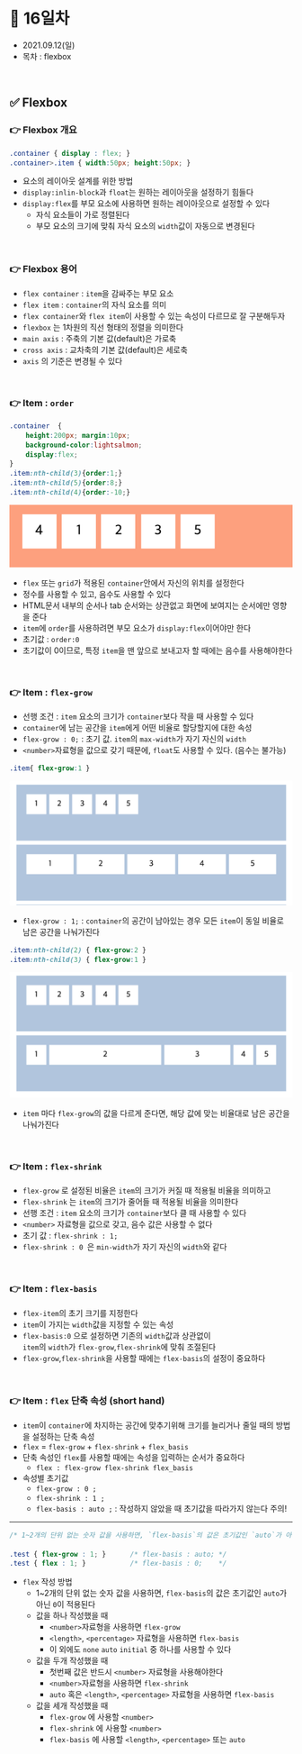 # 📌 16일차 
- 2021.09.12(일)
- 목차 : flexbox 

<br>

## ✅ Flexbox
### 👉 Flexbox 개요 
```css
.container { display : flex; }
.container>.item { width:50px; height:50px; }
```
- 요소의 레이아웃 설계를 위한 방법 
- `display:inlin-block`과 `float`는 원하는 레이아웃을 설정하기 힘들다 
- `display:flex`를 부모 요소에 사용하면 원하는 레이아웃으로 설정할 수 있다 
    - 자식 요소들이 가로 정렬된다
    - 부모 요소의 크기에 맞춰 자식 요소의 `width`값이 자동으로 변경된다  


<br>

### 👉 Flexbox 용어
- `flex container` : `item`을 감싸주는 부모 요소
- `flex item` : `container`의 자식 요소를 의미
- `flex container`와 `flex item`이 사용할 수 있는 속성이 다르므로 잘 구분해두자
- `flexbox` 는 1차원의 직선 형태의 정렬을 의미한다 
- `main axis` : 주축의 기본 값(default)은 가로축 
- `cross axis` : 교차축의 기본 값(default)은 세로축
- `axis` 의 기준은 변경될 수 있다

<br>


### 👉 Item : `order`
```css
.container  {
    height:200px; margin:10px;
    background-color:lightsalmon; 
    display:flex;  
}
.item:nth-child(3){order:1;}
.item:nth-child(5){order:8;}
.item:nth-child(4){order:-10;}
```

![example1503](./img/1503.png)


- `flex` 또는 `grid`가 적용된 `container`안에서 자신의 위치를 설정한다
- 정수를 사용할 수 있고, 음수도 사용할 수 있다 
- HTML문서 내부의 순서나 tab 순서와는 상관없고 화면에 보여지는 순서에만 영향을 준다 
- `item`에 `order`를 사용하려면 부모 요소가 `display:flex`이어야만 한다 
- 초기값 : `order:0` 
- 초기값이 0이므로, 특정 `item`을 맨 앞으로 보내고자 할 때에는 음수를 사용해야한다

<br>


### 👉 Item : `flex-grow`
- 선행 조건 : `item` 요소의 크기가 `container`보다 작을 때 사용할 수 있다
- `container`에 남는 공간을 `item`에게 어떤 비율로 할당할지에 대한 속성 
- `flex-grow : 0;` : 초기 값. `item`의 `max-width`가 자기 자신의 `width`
- `<number>`자료형을 값으로 갖기 때문에, `float`도 사용할 수 있다. (음수는 불가능)

```css
.item{ flex-grow:1 }
```

![example1504](./img/1504.png)

- `flex-grow : 1;` : `container`의 공간이 남아있는 경우 모든 `item`이 동일 비율로 남은 공간을 나눠가진다 

  
```css
.item:nth-child(2) { flex-grow:2 }  
.item:nth-child(3) { flex-grow:1 }
```

![example1505](./img/1505.png)
- `item` 마다 `flex-grow`의 값을 다르게 준다면, 해당 값에 맞는 비율대로 남은 공간을 나눠가진다

<br>




### 👉 Item : `flex-shrink`
- `flex-grow` 로 설정된 비율은 `item`의 크기가 커질 때 적용될 비율을 의미하고
- `flex-shrink` 는 `item`의 크기가 줄어들 때 적용될 비율을 의미한다 
- 선행 조건 : `item` 요소의 크기가 `container`보다 클 때 사용할 수 있다
- `<number>` 자료형을 값으로 갖고, 음수 값은 사용할 수 없다
- 초기 값 : `flex-shrink : 1;`
- `flex-shrink : 0 `은 `min-width`가 자기 자신의 `width`와 같다

<br>


### 👉 Item : `flex-basis`
- `flex-item`의 초기 크기를 지정한다
- `item`이 가지는 `width`값을 지정할 수 있는 속성
- `flex-basis:0` 으로 설정하면 기존의 `width`값과 상관없이 
  <br>`item`의 `width`가 `flex-grow`,`flex-shrink`에 맞춰 조절된다
- `flex-grow`,`flex-shrink`을 사용할 때에는 `flex-basis`의 설정이 중요하다


<br>



### 👉 Item : `flex` 단축 속성 (short hand)
- `item`이 `container`에 차지하는 공간에 맞추기위해 크기를 늘리거나 줄일 때의 방법을 설정하는 단축 속성
- `flex` = `flex-grow` + `flex-shrink` + `flex_basis`
- 단축 속성인 `flex`를 사용할 때에는 속성을 입력하는 순서가 중요하다
  - `flex : flex-grow flex-shrink flex_basis`
- 속성별 초기값
  - `flex-grow : 0 ;`
  - `flex-shrink : 1 ;`
  - `flex-basis : auto ;` : 작성하지 않았을 때 초기값을 따라가지 않는다 주의!
-----
```css
/* 1~2개의 단위 없는 숫자 값을 사용하면, `flex-basis`의 값은 초기값인 `auto`가 아닌 `0`이 적용된다 */

.test { flex-grow : 1; }      /* flex-basis : auto; */
.test { flex : 1; }           /* flex-basis : 0;    */

```
- `flex` 작성 방법
  - 1~2개의 단위 없는 숫자 값을 사용하면, `flex-basis`의 값은 초기값인 `auto`가 아닌 `0`이 적용된다
  - 값을 하나 작성했을 때 
    - `<number>`자료형을 사용하면 `flex-grow`
    - `<length>`, `<percentage>` 자료형을 사용하면 `flex-basis`
    - 이 외에도 `none` `auto` `initial` 중 하나를 사용할 수 있다 
  - 값을 두개 작성했을 때
    - 첫번째 값은 반드시 `<number>` 자료형을 사용해야한다
    - `<number>`자료형을 사용하면 `flex-shrink`
    - `auto` 혹은 `<length>`, `<percentage>` 자료형을 사용하면 `flex-basis`
  - 값을 세개 작성했을 때
    - `flex-grow` 에 사용할 `<number>`
    - `flex-shrink` 에 사용할 `<number>`
    - `flex-basis` 에 사용할 `<length>`, `<percentage>` 또는 `auto`

<br>















